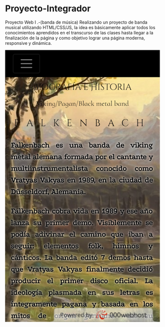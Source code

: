 # Proyecto-Integrador
Proyecto Web I .-(banda de música)
Realizando un proyecto de banda musical utilizando HTML/CSS/JS, la idea es básicamente aplicar todos los conocimientos aprendidos en el transcurso de las clases hasta llegar a la finalización de la página y como objetivo lograr una página moderna, responsive y dinámica. 

![320px mobile](https://github.com/SosegadoWebDev/Proyecto-Integrador/blob/master/img/falkenbach-music.000webhostapp.com_history.html.png)
